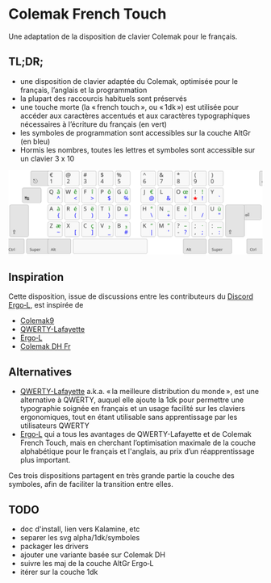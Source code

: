 # Colemak French Touch

Une adaptation de la disposition de clavier Colemak pour le français.


## TL;DR;

- une disposition de clavier adaptée du Colemak, optimisée pour le français, l’anglais et la programmation
- la plupart des raccourcis habituels sont préservés
- une touche morte (la « french touch », ou « 1dk ») est utilisée pour accéder aux caractères accentués et aux caractères typographiques nécessaires à l’écriture du français (en vert)
- les symboles de programmation sont accessibles sur la couche AltGr (en bleu)
- Hormis les nombres, toutes les lettres et symboles sont accessible sur un clavier 3 x 10

![](dist/colemkft.svg)

## Inspiration

Cette disposition, issue de discussions entre les contributeurs du [Discord Ergo‑L](https://discord.gg/5xR5K3nAFX), est inspirée de 
- [Colemak9](https://colemak.com/)
- [QWERTY-Lafayette](https://qwerty-lafayette.org/)
- [Ergo‑L](https://ergol.org/)
- [Colemak DH Fr](https://gitlab.com/gagbo/colemak-dh-fr)

## Alternatives

- [QWERTY-Lafayette](https://qwerty-lafayette.org/) a.k.a. « la meilleure distribution du monde », est une alternative à QWERTY, auquel elle ajoute la 1dk pour permettre une typographie soignée en français et un usage facilité sur les claviers ergonomiques, tout en étant utilisable sans apprentissage par les utilisateurs QWERTY
- [Ergo‑L](https://ergol.org/) qui a tous les avantages de QWERTY-Lafayette et de Colemak French Touch, mais en cherchant l’optimisation maximale de la couche alphabétique pour le français et l'anglais, au prix d’un réapprentissage plus important.

Ces trois dispositions partagent en très grande partie la couche des symboles, afin de faciliter la transition entre elles.


## TODO

- doc d'install, lien vers Kalamine, etc
- separer les svg alpha/1dk/symboles
- packager les drivers
- ajouter une variante basée sur Colemak DH
- suivre les maj de la couche AltGr Ergo‑L
- itérer sur la couche 1dk
